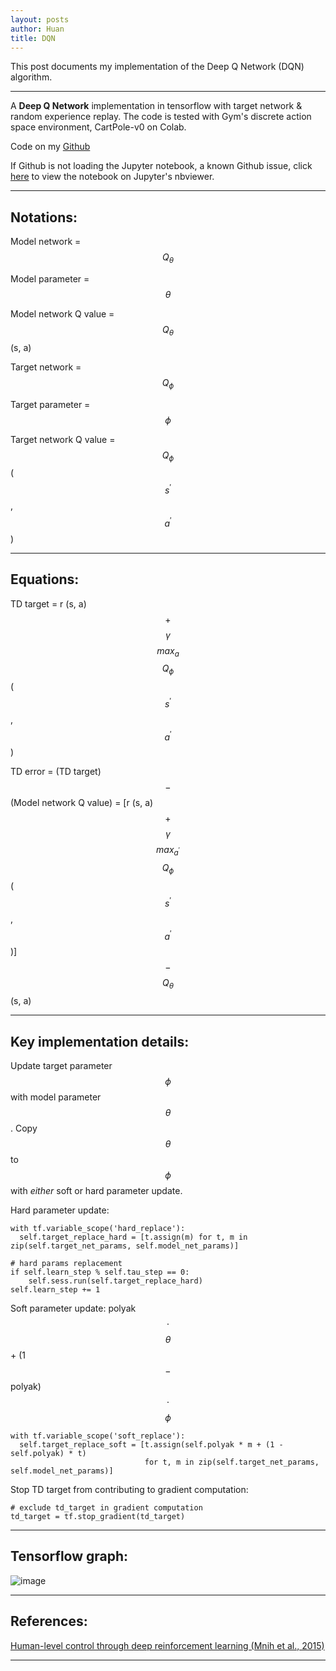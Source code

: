 ```yaml
---
layout: posts
author: Huan
title: DQN
---
```


This post documents my implementation of the Deep Q Network (DQN) algorithm.

---

A **Deep Q Network** implementation in tensorflow with target network & random
experience replay. The code is tested with Gym's discrete action space
environment, CartPole-v0 on Colab.

Code on my [Github](https://github.com/ChuaCheowHuan/reinforcement_learning/tree/master/DQN_variants/DQN/DQN_cartpole.ipynb)

If Github is not loading the Jupyter notebook, a known Github issue, click [here](https://nbviewer.jupyter.org/github/ChuaCheowHuan/reinforcement_learning/blob/master/DQN_variants/DQN/DQN_cartpole.ipynb) to
view the notebook on Jupyter's nbviewer.

---

## Notations:

Model network = $$Q_{\theta}$$

Model parameter = $$\theta$$

Model network Q value = $$Q_{\theta}$$ (s, a)

Target network = $$Q_{\phi}$$

Target parameter = $$\phi$$

Target network Q value = $$Q_{\phi}$$ ($$s^{'}$$, $$a^{'}$$)

---

## Equations:

TD target = r (s, a)
$$+$$
$$\gamma$$
$$max_{a}$$
$$Q_{\phi}$$
($$s^{'}$$,
$$a^{'}$$)

TD error =
(TD target)
$$-$$
(Model network Q value)
= [r (s, a)
$$+$$
$$\gamma$$
$$max_{a^{'}}$$
$$Q_{\phi}$$
($$s^{'}$$,
$$a^{'}$$)]
$$-$$
$$Q_{\theta}$$ (s, a)

---

## Key implementation details:

Update target parameter $$\phi$$ with model parameter $$\theta$$.
Copy $$\theta$$ to $$\phi$$ with *either* soft or hard parameter update.

Hard parameter update:

```
with tf.variable_scope('hard_replace'):
  self.target_replace_hard = [t.assign(m) for t, m in zip(self.target_net_params, self.model_net_params)]   
```

```
# hard params replacement
if self.learn_step % self.tau_step == 0:
    self.sess.run(self.target_replace_hard)  
self.learn_step += 1
```

Soft parameter update: polyak $$\cdot$$  $$\theta$$ + (1 $$-$$ polyak)  $$\cdot$$  $$\phi$$

```
with tf.variable_scope('soft_replace'):            
  self.target_replace_soft = [t.assign(self.polyak * m + (1 - self.polyak) * t)
                              for t, m in zip(self.target_net_params, self.model_net_params)]   
```

Stop TD target from contributing to gradient computation:

```
# exclude td_target in gradient computation
td_target = tf.stop_gradient(td_target)
```

---

## Tensorflow graph:

![image](/assets/images/DQN_variants_tf_graph/DQN_tf_graph.png)

---

## References:

[Human-level control through deep reinforcement learning
(Mnih et al., 2015)](https://storage.googleapis.com/deepmind-media/dqn/DQNNaturePaper.pdf)

---

<br>
